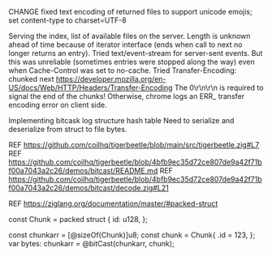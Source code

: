 CHANGE fixed text encoding of returned files to support unicode emojis; set content-type to charset=UTF-8

Serving the index, list of available files on the server.
Length is unknown ahead of time because of iterator interface (ends when call to next no longer returns an entry).
Tried text/event-stream for server-sent events. But this was unreliable (sometimes entries were stopped along the way) even when Cache-Control was set to no-cache.
Tried Transfer-Encoding: chunked next
https://developer.mozilla.org/en-US/docs/Web/HTTP/Headers/Transfer-Encoding
The 0\r\n\r\n is required to signal the end of the chunks! Otherwise, chrome logs an ERR_ transfer encoding error on client side.


Implementing bitcask log structure hash table
Need to serialize and deserialize from struct to file bytes.

REF https://github.com/coilhq/tigerbeetle/blob/main/src/tigerbeetle.zig#L7
REF https://github.com/coilhq/tigerbeetle/blob/4bfb9ec35d72ce807de9a42f71bf00a7043a2c26/demos/bitcast/README.md
REF  https://github.com/coilhq/tigerbeetle/blob/4bfb9ec35d72ce807de9a42f71bf00a7043a2c26/demos/bitcast/decode.zig#L21

REF https://ziglang.org/documentation/master/#packed-struct

const Chunk = packed struct {
    id: u128,
};

const chunkarr = [@sizeOf(Chunk)]u8; 
const chunk = Chunk{
    .id = 123,
};
var bytes: chunkarr = @bitCast(chunkarr, chunk);
